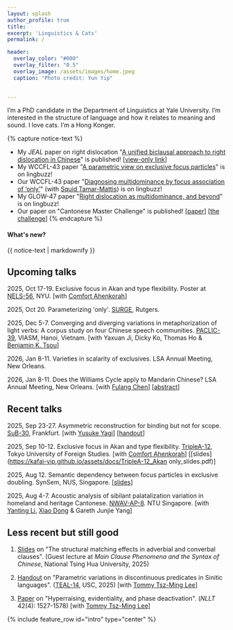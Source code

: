 ```yaml
---
layout: splash
author_profile: true
title:
excerpt: 'Linguistics & Cats'
permalink: /

header:
  overlay_color: "#000"
  overlay_filter: "0.5"
  overlay_image: /assets/images/home.jpeg
  caption: "Photo credit: Yun Yip"

  
---
```


I’m a PhD candidate in the Department of Linguistics at Yale University. I’m interested in the structure of language and how it relates to meaning and sound. I love cats. I’m a Hong Konger.


{% capture notice-text %}
* My *JEAL* paper on right dislocation "[A unified biclausal approach to right dislocation in Chinese](https://link.springer.com/article/10.1007/s10831-025-09307-2)" is published! [[view-only link](https://rdcu.be/eIwd8)]
* My WCCFL-43 paper "[A parametric view on exclusive focus particles](https://lingbuzz.net/lingbuzz/009358)" is on lingbuzz!
* Our WCCFL-43 paper "[Diagnosing multidominance by focus association of ‘only’](https://lingbuzz.net/lingbuzz/009304)" (with [Squid Tamar-Mattis](https://campuspress.yale.edu/squidtm/)) is on lingbuzz!
* My GLOW-47 paper "[Right dislocation as multidominance, and beyond](https://lingbuzz.net/lingbuzz/009305)" is on lingbuzz!
* Our paper on "Cantonese Master Challenge" is published! [[paper](https://doi.org/10.6853/DADH.202504_(15).0003)] [[the challenge](https://docs.google.com/forms/d/e/1FAIpQLSftNvAKn8IwvlxxQcL8PgGEQM9qg91dghH5fjC7-Wri7dIVSA/viewform)]
{% endcapture %}

<div class="notice--info">
  <h4 class="no_toc">What's new?</h4>
  {{ notice-text | markdownify }}
</div>

## Upcoming talks

2025, Oct 17-19. Exclusive focus in Akan and type flexibility. Poster at [NELS-56](https://wp.nyu.edu/artsampscience-nels56/), NYU. [with [Comfort Ahenkorah](https://comfortahenkorah.com/)]

2025, Oct 20. Parameterizing 'only'. [SURGE](https://sites.rutgers.edu/lgsa/reading-groups/surge/), Rutgers.

2025, Dec 5-7. Converging and diverging variations in metaphorization of light verbs: A corpus study on four Chinese speech communities. [PACLIC-39](https://vlsp.org.vn/paclic2025/), VIASM, Hanoi, Vietnam. [with Yaxuan Ji, Dicky Ko, Thomas Ho & [Benjamin K. Tsou](https://www.researchgate.net/profile/Benjamin-Tsou-3)]

2026, Jan 8-11. Varieties in scalarity of exclusives. LSA Annual Meeting, New Orleans. 

2026, Jan 8-11. Does the Williams Cycle apply to Mandarin Chinese? LSA Annual Meeting, New Orleans. [with [Fulang Chen](https://sites.google.com/view/fulang-chen/home?authuser=0)] [[abstract](https://kafai-yip.github.io/assets/docs/LSA-2026_abstract_chenyip.pdf)] 

## Recent talks

2025, Sep 23-27. Asymmetric reconstruction for binding but not for scope. [SuB-30](https://vicom.info/sub30/), Frankfurt. [with [Yusuke Yagi](https://sites.google.com/view/yusukeyagi/home)] [[handout](https://kafai-yip.github.io/assets/docs/SuB-30_reconstruction_handout.pdf)] 

2025, Sep 10-12. Exclusive focus in Akan and type flexibility. [TripleA-12](https://lingconf.com/triplea12/), Tokyo University of Foreign Studies. [with [Comfort Ahenkorah](https://comfortahenkorah.com/)] [[slides](https://kafai-yip.github.io/assets/docs/TripleA-12_Akan only_slides.pdf)] 

2025, Aug 12. Semantic dependency between focus particles in exclusive doubling. SynSem, NUS, Singapore. [[slides](https://kafai-yip.github.io/assets/docs/NUS_only_slides.pdf)] 

2025, Aug 4-7. Acoustic analysis of sibilant palatalization variation in homeland and heritage Cantonese. [NWAV-AP-8](https://www.ntu.edu.sg/nie/new-ways-of-analysing-variation-asia-pacific-8-singapore). NTU Singapore. [with [Yanting Li](https://sites.google.com/uci.edu/yantingli/home), [Xiao Dong](https://ealc.indiana.edu/people/dong-xiao.html) & Gareth Junjie Yang]

## Less recent but still good

1. [Slides](https://docs.google.com/presentation/d/1lquJrnhFrcNKnHdVx_z8EdNHEK0tDJSu3y25T85MKM8/edit?usp=sharing
) on "The structural matching effects in adverbial and converbal clauses". (Guest lecture at *Main Clause Phenomena and the Syntax of Chinese*, National Tsing Hua University, 2025) 

2. [Handout](https://kafai-yip.github.io/assets/docs/D-Preds_TEAL-14_handout.pdf) on "Parametric variations in discontinuous predicates in Sinitic languages". ([TEAL-14](https://sites.google.com/view/teal14/home), USC, 2025) [with [Tommy Tsz-Ming Lee](https://tszminglee.github.io/)]

3. [Paper](https://doi.org/10.1007/s11049-023-09604-2) on "Hyperraising, evidentiality, and phase deactivation". (*NLLT* 42(4): 1527-1578) [with [Tommy Tsz-Ming Lee](https://tszminglee.github.io/)]



{% include feature_row id="intro" type="center" %}
